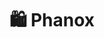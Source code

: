 <h1 align='center'>
   🛍 Phanox
</h1>

<p align='center'>
  <img alt='' src='https://i.imgur.com/SZtgScC.png'>
  <img alt='' src='https://i.imgur.com/4RwhhXb.png'>
  <img alt='' src='https://i.imgur.com/Pi6htwQ.png'>
</p>
